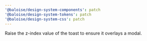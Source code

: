 ```yaml
---
'@baloise/design-system-components': patch
'@baloise/design-system-tokens': patch
'@baloise/design-system-css': patch
---
```


Raise the z-index value of the toast to ensure it overlays a modal.
